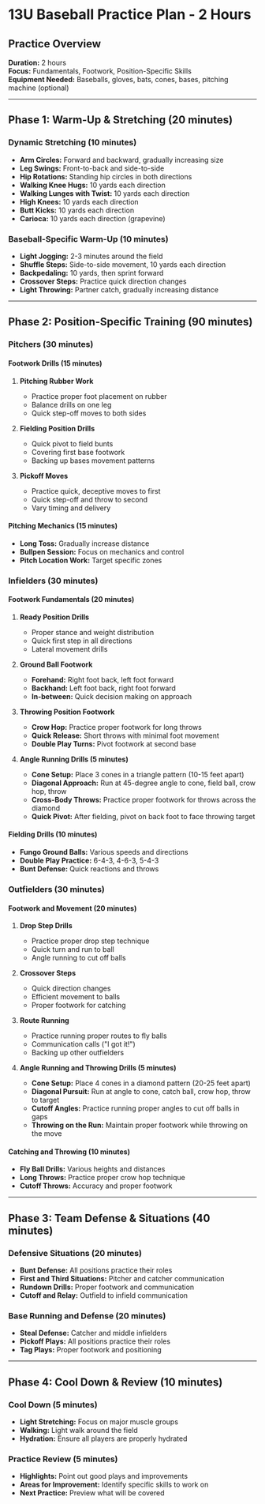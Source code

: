 # 13U Baseball Practice Plan - 2 Hours

## Practice Overview
**Duration:** 2 hours  
**Focus:** Fundamentals, Footwork, Position-Specific Skills  
**Equipment Needed:** Baseballs, gloves, bats, cones, bases, pitching machine (optional)

---

## Phase 1: Warm-Up & Stretching (20 minutes)

### Dynamic Stretching (10 minutes)
- **Arm Circles:** Forward and backward, gradually increasing size
- **Leg Swings:** Front-to-back and side-to-side
- **Hip Rotations:** Standing hip circles in both directions
- **Walking Knee Hugs:** 10 yards each direction
- **Walking Lunges with Twist:** 10 yards each direction
- **High Knees:** 10 yards each direction
- **Butt Kicks:** 10 yards each direction
- **Carioca:** 10 yards each direction (grapevine)

### Baseball-Specific Warm-Up (10 minutes)
- **Light Jogging:** 2-3 minutes around the field
- **Shuffle Steps:** Side-to-side movement, 10 yards each direction
- **Backpedaling:** 10 yards, then sprint forward
- **Crossover Steps:** Practice quick direction changes
- **Light Throwing:** Partner catch, gradually increasing distance

---

## Phase 2: Position-Specific Training (90 minutes)

### Pitchers (30 minutes)

#### Footwork Drills (15 minutes)
1. **Pitching Rubber Work**
   - Practice proper foot placement on rubber
   - Balance drills on one leg
   - Quick step-off moves to both sides

2. **Fielding Position Drills**
   - Quick pivot to field bunts
   - Covering first base footwork
   - Backing up bases movement patterns

3. **Pickoff Moves**
   - Practice quick, deceptive moves to first
   - Quick step-off and throw to second
   - Vary timing and delivery

#### Pitching Mechanics (15 minutes)
- **Long Toss:** Gradually increase distance
- **Bullpen Session:** Focus on mechanics and control
- **Pitch Location Work:** Target specific zones

### Infielders (30 minutes)

#### Footwork Fundamentals (20 minutes)
1. **Ready Position Drills**
   - Proper stance and weight distribution
   - Quick first step in all directions
   - Lateral movement drills

2. **Ground Ball Footwork**
   - **Forehand:** Right foot back, left foot forward
   - **Backhand:** Left foot back, right foot forward
   - **In-between:** Quick decision making on approach

3. **Throwing Position Footwork**
   - **Crow Hop:** Practice proper footwork for long throws
   - **Quick Release:** Short throws with minimal foot movement
   - **Double Play Turns:** Pivot footwork at second base

4. **Angle Running Drills (5 minutes)**
   - **Cone Setup:** Place 3 cones in a triangle pattern (10-15 feet apart)
   - **Diagonal Approach:** Run at 45-degree angle to cone, field ball, crow hop, throw
   - **Cross-Body Throws:** Practice proper footwork for throws across the diamond
   - **Quick Pivot:** After fielding, pivot on back foot to face throwing target

#### Fielding Drills (10 minutes)
- **Fungo Ground Balls:** Various speeds and directions
- **Double Play Practice:** 6-4-3, 4-6-3, 5-4-3
- **Bunt Defense:** Quick reactions and throws

### Outfielders (30 minutes)

#### Footwork and Movement (20 minutes)
1. **Drop Step Drills**
   - Practice proper drop step technique
   - Quick turn and run to ball
   - Angle running to cut off balls

2. **Crossover Steps**
   - Quick direction changes
   - Efficient movement to balls
   - Proper footwork for catching

3. **Route Running**
   - Practice running proper routes to fly balls
   - Communication calls ("I got it!")
   - Backing up other outfielders

4. **Angle Running and Throwing Drills (5 minutes)**
   - **Cone Setup:** Place 4 cones in a diamond pattern (20-25 feet apart)
   - **Diagonal Pursuit:** Run at angle to cone, catch ball, crow hop, throw to target
   - **Cutoff Angles:** Practice running proper angles to cut off balls in gaps
   - **Throwing on the Run:** Maintain proper footwork while throwing on the move

#### Catching and Throwing (10 minutes)
- **Fly Ball Drills:** Various heights and distances
- **Long Throws:** Practice proper crow hop technique
- **Cutoff Throws:** Accuracy and proper footwork

---

## Phase 3: Team Defense & Situations (40 minutes)

### Defensive Situations (20 minutes)
- **Bunt Defense:** All positions practice their roles
- **First and Third Situations:** Pitcher and catcher communication
- **Rundown Drills:** Proper footwork and communication
- **Cutoff and Relay:** Outfield to infield communication

### Base Running and Defense (20 minutes)
- **Steal Defense:** Catcher and middle infielders
- **Pickoff Plays:** All positions practice their roles
- **Tag Plays:** Proper footwork and positioning

---

## Phase 4: Cool Down & Review (10 minutes)

### Cool Down (5 minutes)
- **Light Stretching:** Focus on major muscle groups
- **Walking:** Light walk around the field
- **Hydration:** Ensure all players are properly hydrated

### Practice Review (5 minutes)
- **Highlights:** Point out good plays and improvements
- **Areas for Improvement:** Identify specific skills to work on
- **Next Practice:** Preview what will be covered 